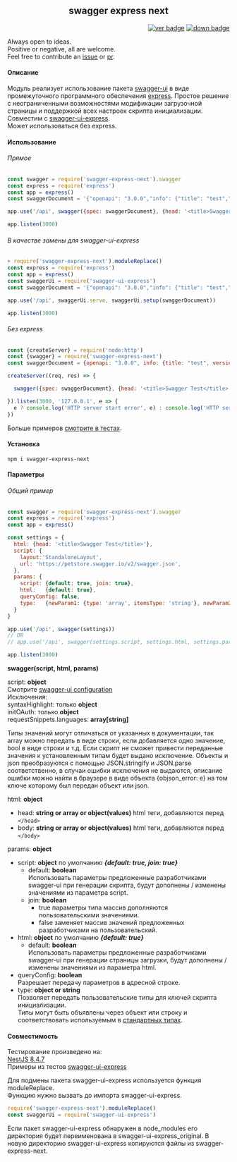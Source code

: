 <div align="center"><h2>swagger express next</h2></div>

<div align="right">

[![ver badge](https://badgen.net/npm/v/swagger-express-next)](https://www.npmjs.com/package/swagger-express-next) 
[![down badge](https://badgen.net/npm/dm/swagger-express-next)](https://www.npmjs.com/package/swagger-express-next)

</div>

Always open to ideas. \
Positive or negative, all are welcome. \
Feel free to contribute an [issue](https://github.com/angrocode/swagger-express-next/issues) or [pr](https://github.com/angrocode/swagger-express-next/pulls).


#### Описание
Модуль реализует использование пакета [swagger-ui](https://github.com/swagger-api/swagger-ui)
в виде промежуточного программного обеспечения [express](https://github.com/expressjs/express).
Простое решение с неограниченными возможностями модификации загрузочной страницы
и поддержкой всех настроек скрипта инициализации.
Совместим с [swagger-ui-express](https://github.com/scottie1984/swagger-ui-express). \
Может использоваться без express.

#### Использование

###### Прямое
```js
const swagger = require('swagger-express-next').swagger
const express = require('express')
const app = express()
const swaggerDocument = '{"openapi": "3.0.0","info": {"title": "test","version": "1.0"}}'

app.use('/api', swagger({spec: swaggerDocument}, {head: '<title>Swagger Test</title>'}))

app.listen(3000)
```

###### В качестве замены для swagger-ui-express
```js
+ require('swagger-express-next').moduleReplace()
const express = require('express')
const app = express()
const swaggerUi = require('swagger-ui-express')
const swaggerDocument = '{"openapi": "3.0.0","info": {"title": "test","version": "1.0"}}'

app.use('/api', swaggerUi.serve, swaggerUi.setup(swaggerDocument))

app.listen(3000)
```

###### Без express
```js
const {createServer} = require('node:http')
const {swagger} = require('swagger-express-next')
const swaggerDocument = {openapi: "3.0.0", info: {title: "test", version: 1.0}}

createServer((req, res) => {

  swagger({spec: swaggerDocument}, {head: '<title>Swagger Test</title>'})(req, res)

}).listen(3000, '127.0.0.1', e => {
  e ? console.log('HTTP server start error', e) : console.log('HTTP server running ...')
})
```

Больше примеров [смотрите в тестах](https://github.com/angrocode/swagger-express-next/blob/main/tests.md).

#### Установка
```
npm i swagger-express-next
```

#### Параметры

###### Общий пример
```js
const swagger = require('swagger-express-next').swagger
const express = require('express')
const app = express()

const settings = {
  html: {head: '<title>Swagger Test</title>'},
  script: {
    layout:'StandaloneLayout',
    url: 'https://petstore.swagger.io/v2/swagger.json',
  },
  params: {
    script: {default: true, join: true},
    html:   {default: true},
    queryConfig: false,
    type:   {newParam1: {type: 'array', itemsType: 'string'}, newParam2: 'boolean'},
  }
}

app.use('/api', swagger(settings))
// OR
// app.use('/api', swagger(settings.script, settings.html, settings.params))

app.listen(3000)
```

**swagger(script, html, params)**

script: **object** \
Смотрите [swagger-ui configuration](https://github.com/swagger-api/swagger-ui/blob/master/docs/usage/configuration.md) \
Исключения: \
syntaxHighlight: только **object**\
initOAuth: только **object**\
requestSnippets.languages: **array[string]**

Типы значений могут отличаться от указанных в документации, так array можно передать в виде строки, если добавляется одно значение, bool в виде строки и т.д. Если скрипт не сможет привести переданные значения к установленным типам будет выдано исключение.
Объекты и json преобразуются с помощью JSON.stringify и JSON.parse соответственно, в случаи ошибки исключения не выдаются, описание ошибки можно найти в браузере в виде объекта {objson_error: e} на том ключе которому был передан объект или json.

html: **object**
* head: **string or array or object(values)** html теги, добавляются перед `</head>`
* body: **string or array or object(values)** html теги, добавляются перед `</body>`

params: **object**
* script: **object** по умолчанию ***{default: true, join: true}***
  * default: **boolean** \
  Использовать параметры предложенные разработчиками swagger-ui при генерации скрипта,
  будут дополнены / изменены значениями из параметра script.
  * join: **boolean**
    * true параметры типа массив дополняются пользовательскими значениями.
    * false заменяет массив значений предложенных разработчиками на пользовательский.
* html: **object** по умолчанию ***{default: true}***
  * default: **boolean** \
    Использовать параметры предложенные разработчиками swagger-ui при генерации страницы загрузки,
    будут дополнены / изменены значениями из параметра html.
* queryConfig: **boolean** \
  Разрешает передачу параметров в адресной строке.
* type: **object or string** \
  Позволяет передать пользовательские типы для ключей скрипта инициализации.\
  Типы могут быть объявлены через объект или строку и соответствовать используемым в [стандартных типах](https://github.com/angrocode/swagger-express-next/blob/main/initTypes.js).
  
#### Совместимость
Тестирование произведено на: \
[NestJS 8.4.7](https://nestjs.com/) \
Примеры из тестов [swagger-ui-express](https://github.com/scottie1984/swagger-ui-express/blob/master/test/testapp/app.js)

Для подмены пакета swagger-ui-express используется функция moduleReplace. \
Функцию нужно вызвать до импорта swagger-ui-express.
```js
require('swagger-express-next').moduleReplace()
const swaggerUi = require('swagger-ui-express')
```

Если пакет swagger-ui-express обнаружен в node_modules его директория будет переименована в swagger-ui-express_original.
В новую директорию swagger-ui-express копируются файлы из swagger-express-next.

